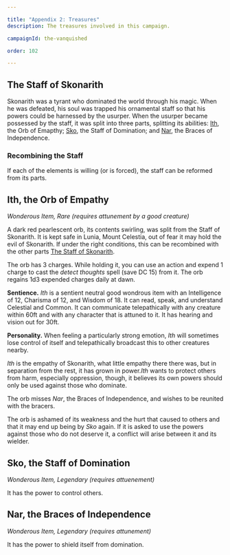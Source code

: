 ```yaml
---

title: "Appendix 2: Treasures"
description: The treasures involved in this campaign.

campaignId: the-vanquished

order: 102

---
```


## The Staff of Skonarith

Skonarith was a tyrant who dominated the world through his magic. When
he was defeated, his soul was trapped his ornamental staff so that his
powers could be harnessed by the usurper. When the usurper became
possessed by the staff, it was split into three parts, splitting its
abilities: [Ith](#ith-the-orb-of-empathy), the Orb of Emapthy;
[Sko](#sko-the-staff-of-domination), the Staff of Domination; and
[Nar](#nar-the-braces-of-independence), the Braces of Independence.

### Recombining the Staff

If each of the elements is willing (or is forced), the staff can be
reformed from its parts.

## Ith, the Orb of Empathy
*Wonderous Item, Rare (requires attunement by a good creature)*

A dark red pearlescent orb, its contents swirling, was split from the
Staff of Skonarith. It is kept safe in Lunia, Mount Celestia, out of
fear it may hold the evil of Skonarith. If under the right conditions,
this can be recombined with the other parts
[The Staff of Skonarith](#recombining-the-staff).

The orb has 3 charges. While holding it, you can use an action and
expend 1 charge to cast the *detect thoughts* spell (save DC 15) from it.
The orb regains 1d3 expended charges daily at dawn.

**Sentience.** *Ith* is a sentient neutral good wondrous item with an
Intelligence of 12, Charisma of 12, and Wisdom of 18. It can read,
speak, and understand Celestial and Common. It can communicate
telepathically with any creature within 60ft and with any character that
is attuned to it. It has hearing and vision out for 30ft.

**Personality.** When feeling a particularly strong emotion, *Ith* will
sometimes lose control of itself and telepathically broadcast this to
other creatures nearby.

*Ith* is the empathy of Skonarith, what little empathy there there was,
but in separation from the rest, it has grown in power.*Ith* wants to
protect others from harm, especially oppression, though, it believes its
own powers should only be used against those who dominate.

The orb misses *Nar*, the Braces of Independence, and wishes to be
reunited with the bracers.

The orb is ashamed of its weakness and the hurt that caused to others
and that it may end up being by *Sko* again. If it is asked to use the
powers against those who do not deserve it, a conflict will arise
between it and its wielder.


## Sko, the Staff of Domination
*Wonderous Item, Legendary (requires attuenement)*

It has the power to control others.

## Nar, the Braces of Independence
*Wonderous Item, Legendary (requires attunement)*

It has the power to shield itself from domination.


